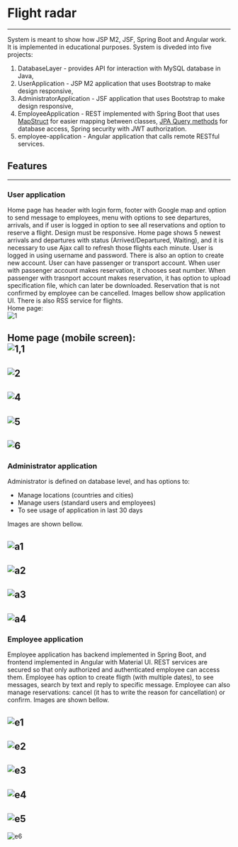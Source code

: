 # Flight radar
--------------

System is meant to show how JSP M2, JSF, Spring Boot and Angular work. It is implemented in educational purposes. System is diveded into five projects:
1) DatabaseLayer - provides API for interaction with MySQL database in Java,
2) UserApplication - JSP M2 application that uses Bootstrap to make design responsive,
3) AdministratorApplication - JSF application that uses Bootstrap to make design responsive,
4) EmployeeApplication - REST implemented with Spring Boot that uses [MapStruct](https://mapstruct.org/) for easier mapping between classes, [JPA Query methods](https://docs.spring.io/spring-data/jpa/docs/current/reference/html/#repositories.query-methods) for database access, Spring security with JWT authorization. 
5) employee-application - Angular application that calls remote RESTful services.

## Features
---------------
### User application
Home page has header with login form, footer with Google map and option to send message to employees, menu with options to see departures, arrivals, and if user is logged in option to see all reservations and option to reserve a flight. Design must be responsive. Home page shows 5 newest arrivals and departures with status (Arrived/Departured, Waiting), and it is necessary to use Ajax call to refresh those flights each minute.
 User is logged in using username and password. There is also an option to create new account.
 User can have passenger or transport account.
 When user with passenger account makes reservation, it chooses seat number. 
 When passenger with trasnport account makes reservation, it has option to upload specification file, which can later be downloaded. 
 Reservation that is not confirmed by employee can be cancelled. Images bellow show application UI. There is also RSS service for flights.  
Home page:  
![1](/img/1.PNG)

Home page (mobile screen):  
![1,1](/img/1.1.PNG)
-----------------
![2](/img/2.PNG)
-------------
![4](/img/4.PNG)
----------------
![5](/img/5.PNG)
----------------
![6](/img/6.PNG)
-------------------

### Administrator application
Administrator is defined on database level, and has options to:
- Manage locations (countries and cities)
- Manage users (standard users and employees)
- To see usage of application in last 30 days

Images are shown bellow.  

![a1](/img/a1.PNG)
------------------
![a2](/img/a2.PNG)
-----------------
![a3](/img/a3.PNG)
-------------
![a4](/img/a4.PNG)
----------------

### Employee application
Employee application has backend implemented in Spring Boot, and frontend implemented in Angular with Material UI. REST services are secured so that only authorized and authenticated employee can access them. Employee has option to create fligth (with multiple dates), to see messages, search by text and reply to specific message. Employee can also manage reservations: cancel (it has to write the reason for cancellation) or confirm. Images are shown bellow.  


![e1](/img/e1.PNG)
------------------
![e2](/img/e2.PNG)
-----------------
![e3](/img/e3.PNG)
-------------
![e4](/img/e4.PNG)
----------------
![e5](/img/e5.PNG)
------------------
![e6](/img/e6.PNG)
